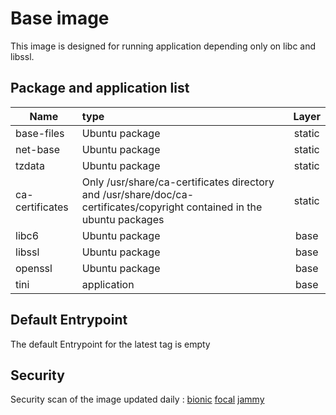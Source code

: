 # Base image

This image is designed for running application depending only on libc and libssl.

## Package and application list

| Name            | type                                                         | Layer  |
| --------------- | :----------------------------------------------------------- | :----: |
| base-files      | Ubuntu package                                               | static |
| net-base        | Ubuntu package                                               | static |
| tzdata          | Ubuntu package                                               | static |
| ca-certificates | Only /usr/share/ca-certificates directory and /usr/share/doc/ca-certificates/copyright contained in the ubuntu packages | static |
| libc6           | Ubuntu package                                               |  base  |
| libssl          | Ubuntu package                                               |  base  |
| openssl         | Ubuntu package                                               |  base  |
| tini            | application                                                  |  base  |

## Default Entrypoint

The default Entrypoint for the latest tag is empty

## Security

Security scan of the image updated daily : [bionic](../../security/table/base_bionic) [focal](../../security/table/base_focal) [jammy](../../security/table/base_jammy)
